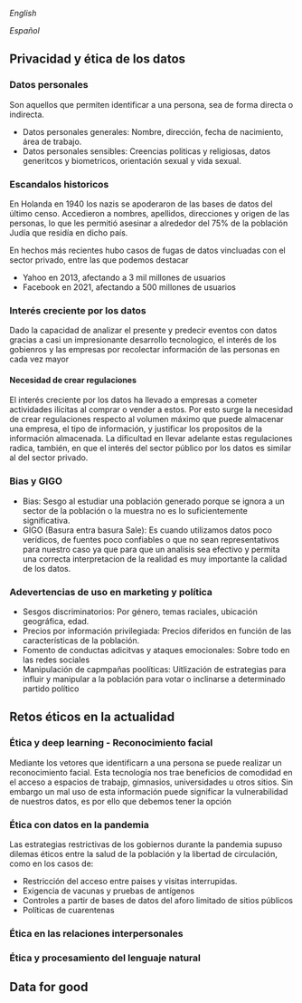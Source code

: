_English_

_Español_

## Privacidad y ética de los datos

### Datos personales
Son aquellos que permiten identificar a una persona, sea de forma directa o indirecta.

- Datos personales generales: Nombre, dirección, fecha de nacimiento, área de trabajo.
- Datos personales sensibles: Creencias politicas y religiosas, datos generitcos y biometricos, orientación sexual y vida sexual.

### Escandalos historicos
En Holanda en 1940 los nazis se apoderaron de las bases de datos del último censo. Accedieron
a nombres, apellidos, direcciones y origen de las personas, lo que les permitió asesinar a alrededor del 75%
de la población Judía que residía en dicho país.

En hechos más recientes hubo casos de fugas de datos vincluadas con el sector privado, entre las que podemos destacar
- Yahoo en 2013, afectando a 3 mil millones de usuarios
- Facebook en 2021, afectando a 500 millones de usuarios

### Interés creciente por los datos
Dado la capacidad de analizar el presente y predecir eventos con datos gracias a casi un impresionante desarrollo
tecnologico, el interés de los gobienros y las empresas por recolectar información de las personas en cada vez mayor

#### Necesidad de crear regulaciones
El interés creciente por los datos ha llevado a empresas a cometer actividades ilícitas al comprar o vender a estos.
Por esto surge la necesidad de crear regulaciones respecto al volumen máximo que puede almacenar una empresa, el tipo de información,
y justificar los propositos de la información almacenada. La dificultad en llevar adelante estas regulaciones radica, 
también, en que el interés del sector público por los datos es similar al del sector privado.

### Bias y GIGO
- Bias: Sesgo al estudiar una población generado porque se ignora a un sector de la población o la muestra no es lo suficientemente significativa.
- GIGO (Basura entra basura Sale): Es cuando utilizamos datos poco verídicos, de fuentes poco confiables o que no sean representativos
para nuestro caso ya que para que un analisis sea efectivo y permita una correcta interpretacion de la realidad es muy importante 
la calidad de los datos. 

### Adevertencias de uso en marketing y política

- Sesgos discriminatorios: Por género, temas raciales, ubicación geográfica, edad.
- Precios por información privilegiada: Precios diferidos en función de las características de la población.
- Fomento de conductas adicitvas y ataques emocionales: Sobre todo en las redes sociales
- Manipulación de capmpañas poolíticas: Uitlización de estrategias para influir y manipular
a la población para votar o inclinarse a determinado partido político

## Retos éticos en la actualidad

### Ética y deep learning - Reconocimiento facial
Mediante los vetores que identificarn a una persona se puede realizar un reconocimiento facial. Esta tecnología
nos trae beneficios de comodidad en el acceso a espacios de trabajp, gimnasios, universidades u otros sitios.
Sin embargo un mal uso de esta información puede significar la vulnerabilidad de nuestros datos, es por ello
que debemos tener la opción

### Ética con datos en la pandemia

Las estrategias restrictivas de los gobiernos durante la pandemia supuso dilemas éticos entre la salud de la
población y la libertad de circulación, como en los casos de:
- Restricción  del acceso entre paises y visitas interrupidas.
- Exigencia de vacunas y pruebas de antígenos
- Controles a partir de bases de datos del aforo limitado de sitios públicos
- Políticas de cuarentenas

### Ética en las relaciones interpersonales



### Ética y procesamiento del lenguaje natural

## Data for good
